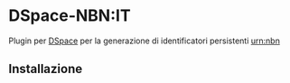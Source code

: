 DSpace-NBN:IT
==========

Plugin per [DSpace](http://www.dspace.org) per la generazione di identificatori persistenti [urn:nbn](http://www.depositolegale.it/national-bibliography-number/)

Installazione
-------------
